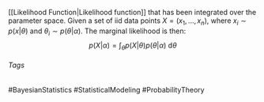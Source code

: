 [[Likelihood Function|Likelihood function]] that has been integrated over the parameter space. 
Given a set of iid data points $X = (x_1, ..., x_n)$, where $x_i \sim p(x|\theta)$ and $\theta_i \sim p(\theta|\alpha)$.
The marginal likelihood is then:
$$
p(X|\alpha) = \int_\theta p(X|\theta)p(\theta|\alpha)\text{ d}\theta
$$
###### Tags
#BayesianStatistics #StatisticalModeling #ProbabilityTheory